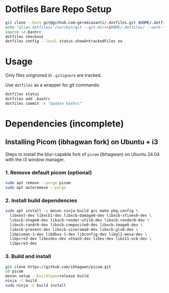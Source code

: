 # Dotfiles Bare Repo Setup

```sh
git clone --bare git@github.com:geremiasanti/.dotfiles.git $HOME/.dotfiles
echo "alias dotfiles='/usr/bin/git --git-dir=\$HOME/.dotfiles/ --work-tree=\$HOME'" >> ~/.bashrc
source ~/.bashrc
dotfiles checkout
dotfiles config --local status.showUntrackedFiles no
```

# Usage

Only files unignored in `.gitignore` are tracked.

Use `dotfiles` as a wrapper for git commands:
```sh
dotfiles status
dotfiles add .bashrc
dotfiles commit -m "Update bashrc"
```

# Dependencies (incomplete)

## Installing Picom (ibhagwan fork) on Ubuntu + i3

Steps to install the blur-capable fork of `picom` (ibhagwan) on Ubuntu 24.04 with the i3 window manager.

### 1. Remove default picom (optional)
```bash
sudo apt remove --purge picom
sudo apt autoremove --purge
```

### 2. Install build dependencies
```bash
sudo apt install -y meson ninja-build gcc make pkg-config \
  libxext-dev libxcb1-dev libxcb-damage0-dev libxcb-xfixes0-dev \
  libxcb-shape0-dev libxcb-render-util0-dev libxcb-render0-dev \
  libxcb-randr0-dev libxcb-composite0-dev libxcb-image0-dev \
  libxcb-present-dev libxcb-xinerama0-dev libxcb-glx0-dev \
  libpixman-1-dev libdbus-1-dev libconfig-dev libgl1-mesa-dev \
  libpcre2-dev libevdev-dev uthash-dev libev-dev libx11-xcb-dev \
  libpcre3-dev
```

### 3. Build and install 
```bash
git clone https://github.com/ibhagwan/picom.git
cd picom
meson setup --buildtype=release build
ninja -C build
sudo ninja -C build install
```
